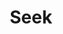 ---
title: Seek
dateMonthYear: May 2024
description: bringing spotlight search to linux
type: projects
topic: project
link: "https://github.com/kashyab12/seek"
image: "/images/projects/seek.png"
weight: 2
---